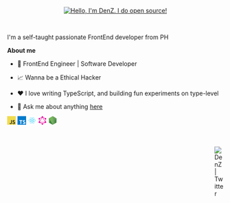<p align="center"><a href="https://github.com/Rdenz"><img width="80%" alt="Hello, I'm DenZ. I do open source!"/></a></p>

<br />

I'm a self-taught passionate FrontEnd developer from PH

**About me**

- 💼 FrontEnd Engineer | Software Developer

- 📈 Wanna be a Ethical Hacker

- ❤️ I love writing TypeScript, and building fun experiments on type-level

- 💬 Ask me about anything [here](https://www.facebook.com/Ziwiwiwiww/)

<code><img height="20" alt="javascript" src="https://raw.githubusercontent.com/github/explore/80688e429a7d4ef2fca1e82350fe8e3517d3494d/topics/javascript/javascript.png"></code>
<code><img height="20" alt="typescript" src="https://raw.githubusercontent.com/github/explore/80688e429a7d4ef2fca1e82350fe8e3517d3494d/topics/typescript/typescript.png"></code>
<code><img height="20" alt="react" src="https://raw.githubusercontent.com/github/explore/80688e429a7d4ef2fca1e82350fe8e3517d3494d/topics/react/react.png"></code>
<code><img height="20" alt="graphql" src="https://raw.githubusercontent.com/github/explore/5c058a388828bb5fde0bcafd4bc867b5bb3f26f3/topics/graphql/graphql.png"></code>
<code><img height="20" alt="nodejs" src="https://raw.githubusercontent.com/github/explore/80688e429a7d4ef2fca1e82350fe8e3517d3494d/topics/nodejs/nodejs.png"></code>    

<br />
<br />

<a href="https://twitter.com/A_R20101">
  <img align="right" alt="DenZ | Twitter" width="21px" src="https://raw.githubusercontent.com/anuraghazra/anuraghazra/master/assets/twitter.svg" />
</a>

